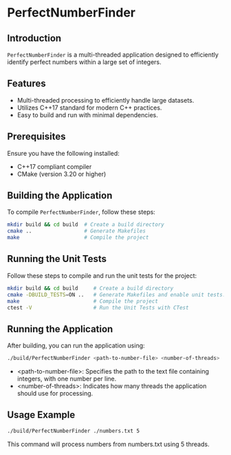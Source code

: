 # PerfectNumberFinder

## Introduction
`PerfectNumberFinder` is a multi-threaded application designed to efficiently identify perfect numbers within a large set of integers.

## Features
- Multi-threaded processing to efficiently handle large datasets.
- Utilizes C++17 standard for modern C++ practices.
- Easy to build and run with minimal dependencies.

## Prerequisites
Ensure you have the following installed:
- C++17 compliant compiler
- CMake (version 3.20 or higher)

## Building the Application
To compile `PerfectNumberFinder`, follow these steps:

```bash
mkdir build && cd build  # Create a build directory
cmake ..                 # Generate Makefiles
make                     # Compile the project
```

## Running the Unit Tests
Follow these steps to compile and run the unit tests for the project:
```bash
mkdir build && cd build     # Create a build directory
cmake -DBUILD_TESTS=ON ..   # Generate Makefiles and enable unit tests. 
make                        # Compile the project
ctest -V                    # Run the Unit Tests with CTest
```

## Running the Application
After building, you can run the application using:
```bash
./build/PerfectNumberFinder <path-to-number-file> <number-of-threads>
```
* \<path-to-number-file\>: Specifies the path to the text file containing integers, with one number per line.
* \<number-of-threads\>: Indicates how many threads the application should use for processing.

## Usage Example
```bash
./build/PerfectNumberFinder ./numbers.txt 5
```
This command will process numbers from numbers.txt using 5 threads.